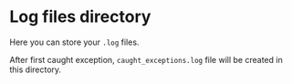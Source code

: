 # Log files directory

Here you can store your `.log` files.

After first caught exception, `caught_exceptions.log` file will be created in this directory.